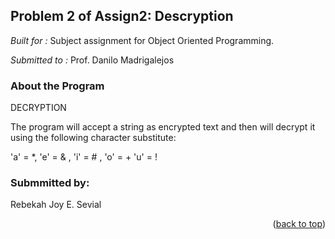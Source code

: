 ## Problem 2 of Assign2: Descryption

  *Built for :* Subject assignment for Object Oriented Programming.

  *Submitted to :* Prof. Danilo Madrigalejos 
  
### About the Program

DECRYPTION

The program will accept a string as encrypted text and then will decrypt it using the following character substitute:

'a' = *, 'e' = & , 'i' = # , 'o' = + 'u' = !

### Submmitted by:

Rebekah Joy E. Sevial

<p align="right">(<a href="#readme-top">back to top</a>)</p>
